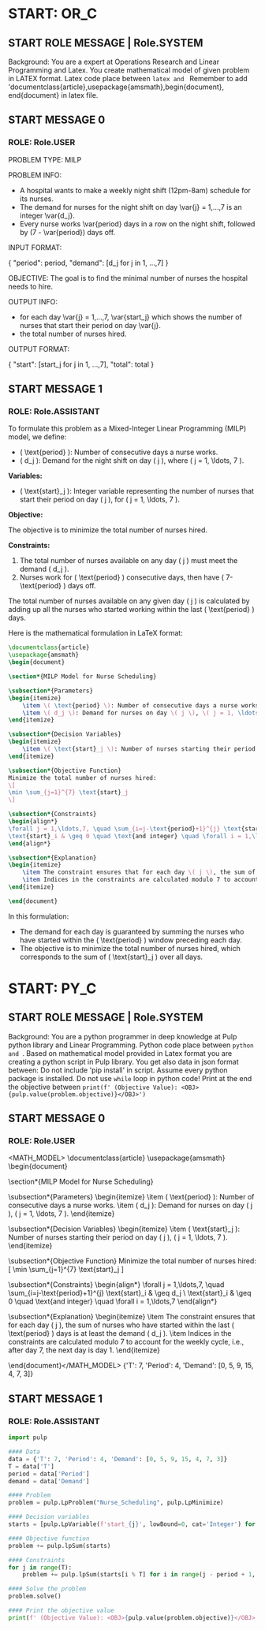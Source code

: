# START: OR_C 
## START ROLE MESSAGE | Role.SYSTEM 
Background: You are a expert at Operations Research and Linear Programming and Latex. You create mathematical model of given problem in LATEX format. Latex code place between ```latex and ``` Remember to add 'documentclass{article},usepackage{amsmath},begin{document}, end{document} in latex file. 
## START MESSAGE 0 
### ROLE: Role.USER
<DESCRIPTION>
PROBLEM TYPE: MILP

PROBLEM INFO: 
- A hospital wants to make a weekly night shift (12pm-8am) schedule for its nurses. 
- The demand for nurses for the night shift on day \var{j} = 1,...,7 is an integer \var{d_j}. 
- Every nurse works \var{period} days in a row on the night shift, followed by (7 - \var{period}) days off.


INPUT FORMAT: 

{
    "period": period,
    "demand": [d_j for j in 1, ...,7]
}

OBJECTIVE: The goal is to find the minimal number of nurses the hospital needs to hire. 

OUTPUT INFO: 

- for each day \var{j} = 1,...,7, \var{start_j} which shows the number of nurses that start their period on day \var{j}.
- the total number of nurses hired.

OUTPUT FORMAT:

{
    "start": [start_j for j in 1, ...,7],
    "total": total
}


</DESCRIPTION>


## START MESSAGE 1 
### ROLE: Role.ASSISTANT
To formulate this problem as a Mixed-Integer Linear Programming (MILP) model, we define:

- \( \text{period} \): Number of consecutive days a nurse works.
- \( d_j \): Demand for the night shift on day \( j \), where \( j = 1, \ldots, 7 \).

**Variables:**

- \( \text{start}_j \): Integer variable representing the number of nurses that start their period on day \( j \), for \( j = 1, \ldots, 7 \).

**Objective:**

The objective is to minimize the total number of nurses hired.

**Constraints:**

1. The total number of nurses available on any day \( j \) must meet the demand \( d_j \).
2. Nurses work for \( \text{period} \) consecutive days, then have \( 7-\text{period} \) days off.

The total number of nurses available on any given day \( j \) is calculated by adding up all the nurses who started working within the last \( \text{period} \) days.

Here is the mathematical formulation in LaTeX format:

```latex
\documentclass{article}
\usepackage{amsmath}
\begin{document}

\section*{MILP Model for Nurse Scheduling}

\subsection*{Parameters}
\begin{itemize}
    \item \( \text{period} \): Number of consecutive days a nurse works.
    \item \( d_j \): Demand for nurses on day \( j \), \( j = 1, \ldots, 7 \).
\end{itemize}

\subsection*{Decision Variables}
\begin{itemize}
    \item \( \text{start}_j \): Number of nurses starting their period on day \( j \), \( j = 1, \ldots, 7 \).
\end{itemize}

\subsection*{Objective Function}
Minimize the total number of nurses hired:
\[
\min \sum_{j=1}^{7} \text{start}_j
\]

\subsection*{Constraints}
\begin{align*}
\forall j = 1,\ldots,7, \quad \sum_{i=j-\text{period}+1}^{j} \text{start}_i & \geq d_j \\
\text{start}_i & \geq 0 \quad \text{and integer} \quad \forall i = 1,\ldots,7
\end{align*}

\subsection*{Explanation}
\begin{itemize}
    \item The constraint ensures that for each day \( j \), the sum of nurses who have started within the last \( \text{period} \) days is at least the demand \( d_j \).
    \item Indices in the constraints are calculated modulo 7 to account for the weekly cycle, i.e., after day 7, the next day is day 1.
\end{itemize}

\end{document}
```

In this formulation:
- The demand for each day is guaranteed by summing the nurses who have started within the \( \text{period} \) window preceding each day.
- The objective is to minimize the total number of nurses hired, which corresponds to the sum of \( \text{start}_j \) over all days.

# START: PY_C 
## START ROLE MESSAGE | Role.SYSTEM 
Background: You are a python programmer in deep knowledge at Pulp python library and Linear Programming. Python code place between ```python and ```. Based on mathematical model provided in Latex format you are creating a python script in Pulp library. You get also data in json format between: <DATA></DATA> Do not include 'pip install' in script. Assume every python package is installed. Do not use `while` loop in python code! Print at the end the objective between <OBJ></OBJ> `print(f' (Objective Value): <OBJ>{pulp.value(problem.objective)}</OBJ>')` 
## START MESSAGE 0 
### ROLE: Role.USER
<MATH_MODEL>
\documentclass{article}
\usepackage{amsmath}
\begin{document}

\section*{MILP Model for Nurse Scheduling}

\subsection*{Parameters}
\begin{itemize}
    \item \( \text{period} \): Number of consecutive days a nurse works.
    \item \( d_j \): Demand for nurses on day \( j \), \( j = 1, \ldots, 7 \).
\end{itemize}

\subsection*{Decision Variables}
\begin{itemize}
    \item \( \text{start}_j \): Number of nurses starting their period on day \( j \), \( j = 1, \ldots, 7 \).
\end{itemize}

\subsection*{Objective Function}
Minimize the total number of nurses hired:
\[
\min \sum_{j=1}^{7} \text{start}_j
\]

\subsection*{Constraints}
\begin{align*}
\forall j = 1,\ldots,7, \quad \sum_{i=j-\text{period}+1}^{j} \text{start}_i & \geq d_j \\
\text{start}_i & \geq 0 \quad \text{and integer} \quad \forall i = 1,\ldots,7
\end{align*}

\subsection*{Explanation}
\begin{itemize}
    \item The constraint ensures that for each day \( j \), the sum of nurses who have started within the last \( \text{period} \) days is at least the demand \( d_j \).
    \item Indices in the constraints are calculated modulo 7 to account for the weekly cycle, i.e., after day 7, the next day is day 1.
\end{itemize}

\end{document}</MATH_MODEL>
<DATA>
{'T': 7, 'Period': 4, 'Demand': [0, 5, 9, 15, 4, 7, 3]}</DATA>


## START MESSAGE 1 
### ROLE: Role.ASSISTANT
```python
import pulp

#### Data
data = {'T': 7, 'Period': 4, 'Demand': [0, 5, 9, 15, 4, 7, 3]}
T = data['T']
period = data['Period']
demand = data['Demand']

#### Problem
problem = pulp.LpProblem("Nurse_Scheduling", pulp.LpMinimize)

#### Decision variables
starts = [pulp.LpVariable(f'start_{j}', lowBound=0, cat='Integer') for j in range(T)]

#### Objective function
problem += pulp.lpSum(starts)

#### Constraints
for j in range(T):
    problem += pulp.lpSum(starts[i % T] for i in range(j - period + 1, j + 1)) >= demand[j]

#### Solve the problem
problem.solve()

#### Print the objective value
print(f' (Objective Value): <OBJ>{pulp.value(problem.objective)}</OBJ>')
```

